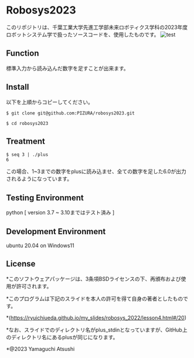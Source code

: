 # Robosys2023
このリポジトリは、千葉工業大学先進工学部未来ロボティクス学科の2023年度ロボットシステム学で扱ったソースコードを、使用したものです。
![test](https://github.com/PIZURA/robosys2023/actions/workflows/test.yml/badge.svg)

## Function
標準入力から読み込んだ数字を足すことが出来ます。

## Install
以下を上順からコピーしてください。
```
$ git clone git@github.com:PIZURA/robosys2023.git
```
```
$ cd robosys2023
```

## Treatment
```
$ seq 3 | ./plus
6
```
この場合、1~3までの数字をplusに読み込ませ、全ての数字を足した6.0が出力されるようになっています。

## Testing Environment
python [ version 3.7 ~ 3.10まではテスト済み ]

## Development Environment
ubuntu 20.04 on Windows11

## License
*このソフトウェアパッケージは、3条項BSDライセンスの下、再頒布および使用が許可されます。

*このプログラムは下記のスライドを本人の許可を得て自身の著者としたものです。

*(https://ryuichiueda.github.io/my_slides/robosys_2022/lesson4.html#/20)

*なお、スライドでのディレクトリ名がplus_stdinとなっていますが、GitHub上のディレクトリ名にあるplusが同じになります。

*@2023 Yamaguchi Atsushi
